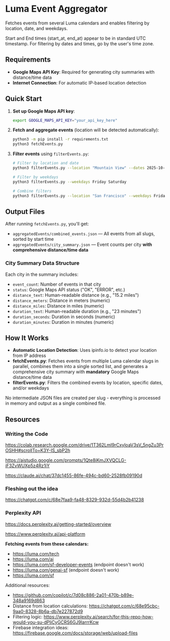 # Luma Event Aggregator
Fetches events from several Luma calendars and enables filtering by location, date, and weekdays.

Start and End times (start_at, end_at) appear to be in standard UTC timestamp. For filtering by dates and times, go by the user's time zone.

## Requirements

- **Google Maps API Key**: Required for generating city summaries with distance/time data
- **Internet Connection**: For automatic IP-based location detection

## Quick Start

1. **Set up Google Maps API key**:
   ```bash
   export GOOGLE_MAPS_API_KEY="your_api_key_here"
   ```

2. **Fetch and aggregate events** (location will be detected automatically):
   ```bash
   python3 -m pip install -r requirements.txt
   python3 fetchEvents.py
   ```

3. **Filter events** using `filterEvents.py`:
   ```bash
   # Filter by location and date
   python3 filterEvents.py --location "Mountain View" --dates 2025-10-10 2025-10-11
   
   # Filter by weekdays
   python3 filterEvents.py --weekdays Friday Saturday
   
   # Combine filters
   python3 filterEvents.py --location "San Francisco" --weekdays Friday --dates 2025-10-10
   ```

## Output Files

After running `fetchEvents.py`, you'll get:
- `aggregatedEvents/combined_events.json` — All events from all slugs, sorted by start time
- `aggregatedEvents/city_summary.json` — Event counts per city **with comprehensive distance/time data**

### City Summary Data Structure
Each city in the summary includes:
- `event_count`: Number of events in that city
- `status`: Google Maps API status ("OK", "ERROR", etc.)
- `distance_text`: Human-readable distance (e.g., "15.2 miles")
- `distance_meters`: Distance in meters (numeric)
- `distance_miles`: Distance in miles (numeric)
- `duration_text`: Human-readable duration (e.g., "23 minutes")
- `duration_seconds`: Duration in seconds (numeric)  
- `duration_minutes`: Duration in minutes (numeric)

## How It Works

- **Automatic Location Detection**: Uses ipinfo.io to detect your location from IP address
- **fetchEvents.py**: Fetches events from multiple Luma calendar slugs in parallel, combines them into a single sorted list, and generates a comprehensive city summary with **mandatory** Google Maps distance/time data
- **filterEvents.py**: Filters the combined events by location, specific dates, and/or weekdays

No intermediate JSON files are created per slug - everything is processed in memory and output as a single combined file.

## Resources

### Writing the Code
https://colab.research.google.com/drive/1T362Lml9rCxyloaV3sV_5ngZu3PrOSHH#scrollTo=K3Y-IS_sbP2h

https://aistudio.google.com/prompts/1Qte8iKmJXVQCLG-iF3ZvWUXp5z4Rz1iY

https://claude.ai/chat/37dc1455-86fe-494c-bd60-2528fb09190d

### Fleshing out the idea
https://chatgpt.com/c/68e7faa9-fa48-8329-932d-55d4b2b41238

### Perplexity API
https://docs.perplexity.ai/getting-started/overview

https://www.perplexity.ai/api-platform

**Fetching events from these calendars:**

* https://luma.com/tech
* https://luma.com/ai  
* https://luma.com/sf-developer-events (endpoint doesn't work)
* https://luma.com/genai-sf (endpoint doesn't work)
* https://luma.com/sf

Additional resources:
- https://github.com/copilot/c/7d08c886-2a01-470b-b89e-348a9169d863
- Distance from location calculations: https://chatgpt.com/c/68e95cbc-9aa0-8328-8b6a-db7e227872d9
- Filtering logic: https://www.perplexity.ai/search/for-this-repo-how-would-you-su-dPljCyGCRS6GJ9larrrKcw
- Firebase integration ideas: https://firebase.google.com/docs/storage/web/upload-files